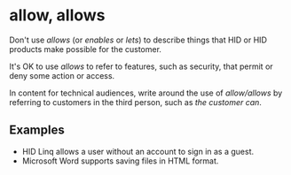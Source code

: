 # allow, allows

Don't use *allows* (or *enables* or *lets*) to describe things that HID or HID products make possible for the customer.

It's OK to use *allows* to refer to features, such as security, that permit or deny some action or access. 

In content for technical audiences, write around the use of *allow/allows* by referring to customers in the third person, such as *the customer can*.

## Examples

- HID Linq allows a user without an account to sign in as a guest.
- Microsoft Word supports saving files in HTML format.
